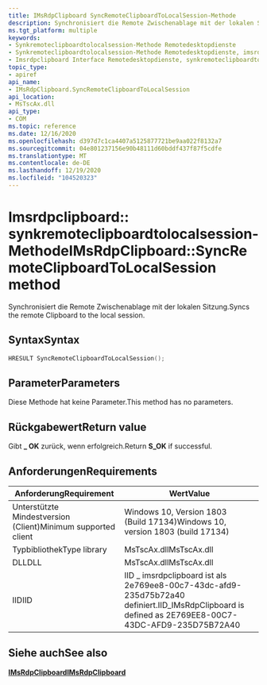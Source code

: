 ```yaml
---
title: IMsRdpClipboard SyncRemoteClipboardToLocalSession-Methode
description: Synchronisiert die Remote Zwischenablage mit der lokalen Sitzung.
ms.tgt_platform: multiple
keywords:
- Synkremoteclipboardtolocalsession-Methode Remotedesktopdienste
- Synkremoteclipboardtolocalsession-Methode Remotedesktopdienste, imsrdpclipboard-Schnittstelle
- Imsrdpclipboard Interface Remotedesktopdienste, synkremoteclipboardtolocalsession-Methode
topic_type:
- apiref
api_name:
- IMsRdpClipboard.SyncRemoteClipboardToLocalSession
api_location:
- MsTscAx.dll
api_type:
- COM
ms.topic: reference
ms.date: 12/16/2020
ms.openlocfilehash: d397d7c1ca4407a5125877721be9aa022f8132a7
ms.sourcegitcommit: 04e801237156e90b48111d60bddf437f87f5cdfe
ms.translationtype: MT
ms.contentlocale: de-DE
ms.lasthandoff: 12/19/2020
ms.locfileid: "104520323"
---
```

# <a name="imsrdpclipboardsyncremoteclipboardtolocalsession-method"></a><span data-ttu-id="67ccc-106">Imsrdpclipboard:: synkremoteclipboardtolocalsession-Methode</span><span class="sxs-lookup"><span data-stu-id="67ccc-106">IMsRdpClipboard::SyncRemoteClipboardToLocalSession method</span></span>

<span data-ttu-id="67ccc-107">Synchronisiert die Remote Zwischenablage mit der lokalen Sitzung.</span><span class="sxs-lookup"><span data-stu-id="67ccc-107">Syncs the remote Clipboard to the local session.</span></span>

## <a name="syntax"></a><span data-ttu-id="67ccc-108">Syntax</span><span class="sxs-lookup"><span data-stu-id="67ccc-108">Syntax</span></span>

```C++
HRESULT SyncRemoteClipboardToLocalSession();
```

## <a name="parameters"></a><span data-ttu-id="67ccc-109">Parameter</span><span class="sxs-lookup"><span data-stu-id="67ccc-109">Parameters</span></span>

<span data-ttu-id="67ccc-110">Diese Methode hat keine Parameter.</span><span class="sxs-lookup"><span data-stu-id="67ccc-110">This method has no parameters.</span></span>

## <a name="return-value"></a><span data-ttu-id="67ccc-111">Rückgabewert</span><span class="sxs-lookup"><span data-stu-id="67ccc-111">Return value</span></span>

<span data-ttu-id="67ccc-112">Gibt **\_ OK** zurück, wenn erfolgreich.</span><span class="sxs-lookup"><span data-stu-id="67ccc-112">Return **S\_OK** if successful.</span></span>

## <a name="requirements"></a><span data-ttu-id="67ccc-113">Anforderungen</span><span class="sxs-lookup"><span data-stu-id="67ccc-113">Requirements</span></span>

| <span data-ttu-id="67ccc-114">Anforderung</span><span class="sxs-lookup"><span data-stu-id="67ccc-114">Requirement</span></span> | <span data-ttu-id="67ccc-115">Wert</span><span class="sxs-lookup"><span data-stu-id="67ccc-115">Value</span></span> |
|-------------------------------------|---------------------------------------|
| <span data-ttu-id="67ccc-116">Unterstützte Mindestversion (Client)</span><span class="sxs-lookup"><span data-stu-id="67ccc-116">Minimum supported client</span></span>| <span data-ttu-id="67ccc-117">Windows 10, Version 1803 (Build 17134)</span><span class="sxs-lookup"><span data-stu-id="67ccc-117">Windows 10, version 1803 (build 17134)</span></span>      |
| <span data-ttu-id="67ccc-118">Typbibliothek</span><span class="sxs-lookup"><span data-stu-id="67ccc-118">Type library</span></span>            | <span data-ttu-id="67ccc-119">MsTscAx.dll</span><span class="sxs-lookup"><span data-stu-id="67ccc-119">MsTscAx.dll</span></span>                        |
| <span data-ttu-id="67ccc-120">DLL</span><span class="sxs-lookup"><span data-stu-id="67ccc-120">DLL</span></span>                  | <span data-ttu-id="67ccc-121">MsTscAx.dll</span><span class="sxs-lookup"><span data-stu-id="67ccc-121">MsTscAx.dll</span></span>     |
| <span data-ttu-id="67ccc-122">IID</span><span class="sxs-lookup"><span data-stu-id="67ccc-122">IID</span></span>                      | <span data-ttu-id="67ccc-123">IID \_ imsrdpclipboard ist als 2e769ee8-00c7-43dc-afd9-235d75b72a40 definiert.</span><span class="sxs-lookup"><span data-stu-id="67ccc-123">IID\_IMsRdpClipboard is defined as 2E769EE8-00C7-43DC-AFD9-235D75B72A40</span></span>          |

## <a name="see-also"></a><span data-ttu-id="67ccc-124">Siehe auch</span><span class="sxs-lookup"><span data-stu-id="67ccc-124">See also</span></span>

<dl> <dt>

[<span data-ttu-id="67ccc-125">**IMsRdpClipboard**</span><span class="sxs-lookup"><span data-stu-id="67ccc-125">**IMsRdpClipboard**</span></span>](imsrdpclipboard.md)
</dt> </dl>